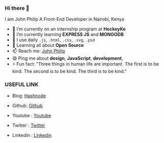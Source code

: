 ### Hi there 👋


I am John Philip A Front-End Developer in Nairobi, Kenya

- 🔭 I’m currently on an internship program at **HockeyKe**
- 🌱 I’m currently learning **EXPRESS JS** and **MONGODB**
- 👯 I use daily `.js`, `.html`, `.css`, `.svg`, `.psd`
- 💬 Learning all about **Open Source**
- 📫 Reach me: [John Philip](https://www.linkedin.com/in/amjohnphilip/)
- 😄 Ping me about **design**, **JavaScript**, **development**,
- ⚡ Fun fact: "Three things in human life are important. The first is to be kind. The second is to be kind. The third is to be kind."


### USEFUL LINK

-  Blog: [Hashnode](https://amjohnphilip.hashnode.dev/)

-  Github: [Github](https://github.com/developerphilo/)

-  Youtube : [Youtube](https://www.youtube.com/channel/UCNCzNrpq0fHxFqQYCmbwAcA?view_as=subscriber)

-  Twitter : [Twitter](https://twitter.com/amjohnphilip)

-  Linkedin : [Linkedin](https://www.linkedin.com/in/amjohnphilip/)



